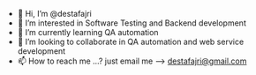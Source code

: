 - 👋 Hi, I’m @destafajri
- 👀 I’m interested in Software Testing and Backend development 
- 🌱 I’m currently learning QA automation 
- 💞️ I’m looking to collaborate in QA automation and web service development
- 📫 How to reach me ...? just email me --> destafajri@gmail.com

<!---
destafajri/destafajri is a ✨ special ✨ repository because its `README.md` (this file) appears on your GitHub profile.
You can click the Preview link to take a look at your changes.
--->

